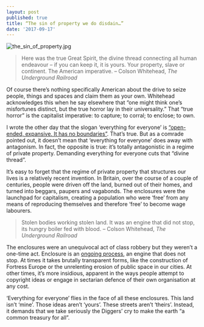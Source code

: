 ```yaml
---
layout: post
published: true
title: “The sin of property we do disdain…”
date: '2017-09-17'
---
```

![the_sin_of_property.jpg]({{site.baseurl}}/img/the_sin_of_property.jpg)


> Here was the true Great Spirit, the divine thread connecting all human endeavour – if you can keep it, it is yours. Your property, slave or continent. The American imperative.
– Colson Whitehead, _The Underground Railroad_

Of course there’s nothing specifically American about the drive to seize people, things and spaces and claim them as your own. Whitehead acknowledges this when he say elsewhere that “one might think one’s misfortunes distinct, but the true horror lay in their universality.” That “true horror” is the capitalist imperative: to capture; to corral; to enclose; to own.

I wrote the other day that the slogan ‘everything for everyone’ is [“open-ended, expansive. It has no boundaries”](http://www.everythingforeveryone.org.uk/why). That’s true. But as a comrade pointed out, it doesn’t mean that ‘everything for everyone’ does away with antagonism. In fact, the opposite is true: it’s totally antagonistic in a regime of private property. Demanding everything for everyone cuts that “divine thread”.

It’s easy to forget that the regime of private property that structures our lives is a relatively recent invention. In Britain, over the course of a couple of centuries, people were driven off the land, burned out of their homes, and turned into beggars, paupers and vagabonds. The enclosures were the launchpad for capitalism, creating a population who were ‘free’ from any means of reproducing themselves and therefore ‘free’ to become wage labourers.

> Stolen bodies working stolen land. It was an engine that did not stop, its hungry boiler fed with blood.
– Colson Whitehead, _The Underground Railroad_

The enclosures were an unequivocal act of class robbery but they weren’t a one-time act. Enclosure is an [ongoing process](http://www.midnightnotes.org/newenclos.html), an engine that does not stop. At times it takes brutally transparent forms, like the construction of Fortress Europe or the unrelenting erosion of public space in our cities. At other times, it’s more insidious, apparent in the ways people attempt to copyright ideas or engage in sectarian defence of their own organisation at any cost.

‘Everything for everyone’ flies in the face of all these enclosures. This land isn’t ‘mine’. Those ideas aren’t ‘yours’. These streets aren’t ‘theirs’. Instead, it demands that we take seriously the Diggers’ cry to make the earth “a common treasury for all”.
